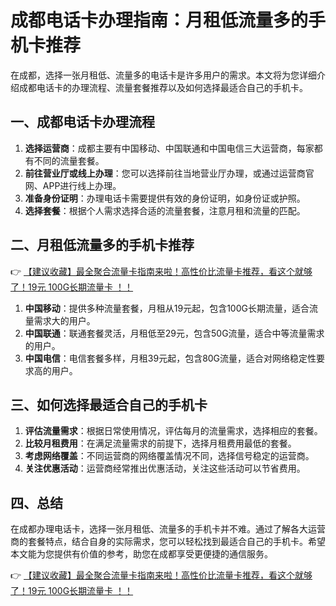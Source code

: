 # 成都电话卡办理指南：月租低流量多的手机卡推荐

在成都，选择一张月租低、流量多的电话卡是许多用户的需求。本文将为您详细介绍成都电话卡的办理流程、流量套餐推荐以及如何选择最适合自己的手机卡。

## 一、成都电话卡办理流程

1. **选择运营商**：成都主要有中国移动、中国联通和中国电信三大运营商，每家都有不同的流量套餐。
2. **前往营业厅或线上办理**：您可以选择前往当地营业厅办理，或通过运营商官网、APP进行线上办理。
3. **准备身份证明**：办理电话卡需要提供有效的身份证明，如身份证或护照。
4. **选择套餐**：根据个人需求选择合适的流量套餐，注意月租和流量的匹配。

## 二、月租低流量多的手机卡推荐

👉 [【建议收藏】最全聚合流量卡指南来啦！高性价比流量卡推荐，看这个就够了！19元 100G长期流量卡 ！！](https://bit.ly/Liuliangka)

1. **中国移动**：提供多种流量套餐，月租从19元起，包含100G长期流量，适合流量需求大的用户。
2. **中国联通**：联通套餐灵活，月租低至29元，包含50G流量，适合中等流量需求的用户。
3. **中国电信**：电信套餐多样，月租39元起，包含80G流量，适合对网络稳定性要求高的用户。

## 三、如何选择最适合自己的手机卡

1. **评估流量需求**：根据日常使用情况，评估每月的流量需求，选择相应的套餐。
2. **比较月租费用**：在满足流量需求的前提下，选择月租费用最低的套餐。
3. **考虑网络覆盖**：不同运营商的网络覆盖情况不同，选择信号稳定的运营商。
4. **关注优惠活动**：运营商经常推出优惠活动，关注这些活动可以节省费用。

## 四、总结

在成都办理电话卡，选择一张月租低、流量多的手机卡并不难。通过了解各大运营商的套餐特点，结合自身的实际需求，您可以轻松找到最适合自己的手机卡。希望本文能为您提供有价值的参考，助您在成都享受更便捷的通信服务。

👉 [【建议收藏】最全聚合流量卡指南来啦！高性价比流量卡推荐，看这个就够了！19元 100G长期流量卡 ！！](https://bit.ly/Liuliangka)